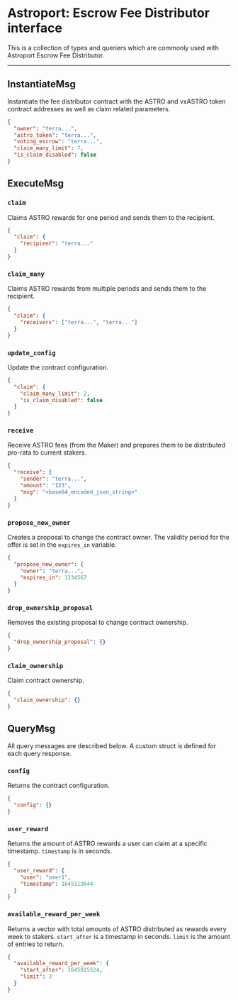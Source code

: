 # Astroport: Escrow Fee Distributor interface

This is a collection of types and queriers which are commonly used with Astroport Escrow Fee Distributor.

---

## InstantiateMsg

Instantiate the fee distributor contract with the ASTRO and vxASTRO token contract addresses as well as claim related parameters.

```json
{
  "owner": "terra...",
  "astro_token": "terra...",
  "voting_escrow": "terra...",
  "claim_many_limit": 7,
  "is_claim_disabled": false
}
```

## ExecuteMsg

### `claim`

Claims ASTRO rewards for one period and sends them to the recipient.

```json
{
  "claim": {
    "recipient": "terra..."
  }
}
```

### `claim_many`

Claims ASTRO rewards from multiple periods and sends them to the recipient.

```json
{
  "claim": {
    "receivers": ["terra...", "terra..."]
  }
}
```

### `update_config`

Update the contract configuration.

```json
{
  "claim": {
    "claim_many_limit": 2,
    "is_claim_disabled": false
  }
}
```

### `receive`

Receive ASTRO fees (from the Maker) and prepares them to be distributed pro-rata to current stakers.

```json
{
  "receive": {
    "sender": "terra...",
    "amount": "123",
    "msg": "<base64_encoded_json_string>"
  }
}
```

### `propose_new_owner`

Creates a proposal to change the contract owner. The validity period for the offer is set in the `expires_in` variable.

```json
{
  "propose_new_owner": {
    "owner": "terra...",
    "expires_in": 1234567
  }
}
```

### `drop_ownership_proposal`

Removes the existing proposal to change contract ownership.

```json
{
  "drop_ownership_proposal": {}
}
```

### `claim_ownership`

Claim contract ownership.

```json
{
  "claim_ownership": {}
}
```

## QueryMsg

All query messages are described below. A custom struct is defined for each query response.

### `config`

Returns the contract configuration.

```json
{
  "config": {}
}
```

### `user_reward`

Returns the amount of ASTRO rewards a user can claim at a specific timestamp. `timestamp` is in seconds.

```json
{
  "user_reward": {
    "user": "user1",
    "timestamp": 1645113644
  }
}
```

### `available_reward_per_week`

Returns a vector with total amounts of ASTRO distributed as rewards every week to stakers. `start_after` is a timestamp in seconds. `limit` is the amount of entries to return.

```json
{
  "available_reward_per_week": {
    "start_after": 1645015524,
    "limit": 3
  }
}
```

